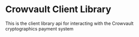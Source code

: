 # Crowvault Client Library

This is the client library api for interacting with the Crowvault cryptographics payment system 
